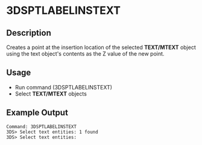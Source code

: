 # 3DSPTLABELINSTEXT

## Description

Creates a point at the insertion location of the selected **TEXT/MTEXT** object using the text object's contents as the Z value of the new point.

## Usage

* Run command (3DSPTLABELINSTEXT)
* Select **TEXT/MTEXT** objects

## Example Output

```
Command: 3DSPTLABELINSTEXT
3DS> Select text entities: 1 found
3DS> Select text entities:
```
